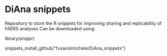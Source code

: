 # DiAna snippets
Repository to store the R snippets for improving sharing and replicability of FAERS analyses
Can be downloaded using:

library(snippr)

snippets_install_github("fusarolimichele/DiAna_snippets")
